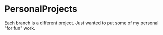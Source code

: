 # PersonalProjects

Each branch is a different project.
Just wanted to put some of my personal "for fun" work.
